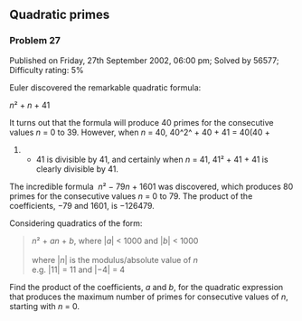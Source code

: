 Quadratic primes
----------------

### Problem 27

Published on Friday, 27th September 2002, 06:00 pm; Solved by 56577;
Difficulty rating: 5%

Euler discovered the remarkable quadratic formula:

*n*² + *n* + 41

It turns out that the formula will produce 40 primes for the consecutive
values *n* = 0 to 39. However, when *n* = 40, 40^2^ + 40 + 41 = 40(40 +
1) + 41 is divisible by 41, and certainly when *n* = 41, 41² + 41 + 41
is clearly divisible by 41.

The incredible formula  *n*² − 79*n* + 1601 was discovered, which
produces 80 primes for the consecutive values *n* = 0 to 79. The product
of the coefficients, −79 and 1601, is −126479.

Considering quadratics of the form:

> *n*² + *an* + *b*, where |*a*| \< 1000 and |*b*| \< 1000\
> \
> where |*n*| is the modulus/absolute value of *n*\
> e.g. |11| = 11 and |−4| = 4

Find the product of the coefficients, *a* and *b*, for the quadratic
expression that produces the maximum number of primes for consecutive
values of *n*, starting with *n* = 0.
